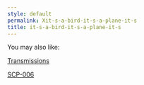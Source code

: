 ```yaml
---
style: default
permalink: Xit-s-a-bird-it-s-a-plane-it-s
title: it-s-a-bird-it-s-a-plane-it-s
---
```

You may also like:

[Transmissions](http://scp-wiki.net/transmissions)

[SCP-006](http://scp-wiki.net/scp-006)
